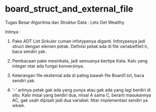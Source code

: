 # board_struct_and_external_file
Tugas Besar Algoritma dan Struktur Data : Lets Get Wealthy

Intinya :

1. Pake ADT List Sirkuler cuman infotypenya diganti.
   Infotypenya jadi struct dengan elemen petak. 
   Definisi petak ada di file variabelfile1.h, 
   baca sendiri yak.

2. Pembacaan pake mesinkata, jadi semuanya bertipe
   Kata. Kalo yang integer ntar ada fungsi 
   konversinya.

3. Keterangan file eksternal ada di paling bawah
   file Board1.txt, baca sendiri yak.

4. '-' artinya petak gak ada yang punya atau
   gak ada yang lagi berdiri di situ.
   Kalo misal yang berdiri dua, misal A sama C,
   berarti masukannya AC, gak usah dipisah jadi 
   dua variabel. Ntar implementasi sendiri ya wkwk.
